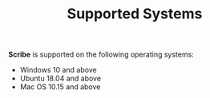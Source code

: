 ﻿---
id: p0-3-supported-sys
sidebar_label: Supported Systems
title: Supported Systems
---

**Scribe** is supported on the following operating systems:

- Windows 10 and above
- Ubuntu 18.04 and above
- Mac OS 10.15 and above
